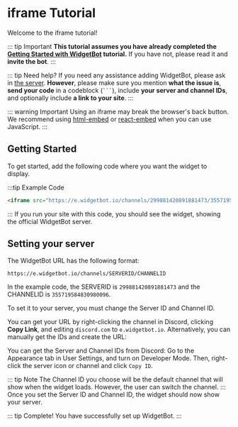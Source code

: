 # iframe Tutorial

Welcome to the iframe tutorial!

::: tip Important
**This tutorial assumes you have already completed the [Getting Started with WidgetBot](/tutorial/README.md) tutorial.** If you have not, please read it and **invite the bot**.
:::

::: tip Need help?
If you need any assistance adding WidgetBot, please ask in [the server](https://discord.gg/NYBEhN7). **However**, please make sure you mention **what the issue is**, **send your code** in a codeblock (` ``` `), include **your server and channel IDs**, and optionally include **a link to your site**.
:::

::: warning Important
Using an iframe may break the browser's back button. We recommend using [html-embed](/embed/html-embed/tutorial.md) or [react-embed](/embed/react-embed/README.md) when you can use JavaScript.
:::

## Getting Started

To get started, add the following code where you want the widget to display.

:::tip Example Code
```html
<iframe src="https://e.widgetbot.io/channels/299881420891881473/355719584830980096" allow="clipboard-write; fullscreen" height="600" width="800"></iframe>
```
:::
If you run your site with this code, you should see the widget, showing the official WidgetBot server.

## Setting your server

The WidgetBot URL has the following format:
```
https://e.widgetbot.io/channels/SERVERID/CHANNELID
```

In the example code, the SERVERID is `299881420891881473` and the CHANNELID is `355719584830980096`.

To set it to your server, you must change the Server ID and Channel ID.

You can get your URL by right-clicking the channel in Discord, clicking **Copy Link**, and editing `discord.com` to `e.widgetbot.io`. Alternatively, you can manually get the IDs and create the URL:

You can get the Server and Channel IDs from Discord: Go to the Appearance tab in User Settings, and turn on Developer Mode. Then, right-click the server icon or channel and click `Copy ID`.

::: tip Note
The Channel ID you choose will be the default channel that will show when the widget loads. However, the user can switch the channel.
:::
Once you set the Server ID and Channel ID, the widget should now show your server.

::: tip Complete!
You have successfully set up WidgetBot.
:::
